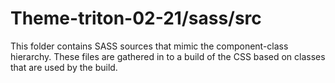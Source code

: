 # Theme-triton-02-21/sass/src

This folder contains SASS sources that mimic the component-class hierarchy. These files
are gathered in to a build of the CSS based on classes that are used by the build.
